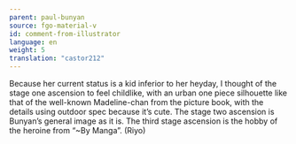 ```yaml
---
parent: paul-bunyan
source: fgo-material-v
id: comment-from-illustrator
language: en
weight: 5
translation: "castor212"
---
```


Because her current status is a kid inferior to her heyday, I thought of the stage one ascension to feel childlike, with an urban one piece silhouette like that of the well-known Madeline-chan from the picture book, with the details using outdoor spec because it’s cute. The stage two ascension is Bunyan’s general image as it is. The third stage ascension is the hobby of the heroine from “~By Manga”. (Riyo)
